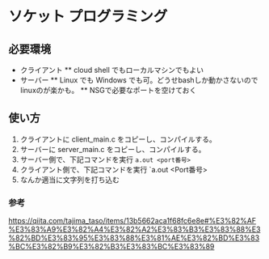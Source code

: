 # ソケット プログラミング

## 必要環境
* クライアント
** cloud shell でもローカルマシンでもよい
* サーバー
** Linux でも Windows でも可。どうせbashしか動かさないのでlinuxのが楽かも。
** NSGで必要なポートを空けておく

## 使い方
1. クライアントに client_main.c をコピーし、コンパイルする。
2. サーバーに server_main.c をコピーし、コンパイルする。
3. サーバー側で、下記コマンドを実行
  `a.out <port番号>`
4. クライアント側で、下記コマンドを実行
  `a.out <server ip> <Port番号>
5. なんか適当に文字列を打ち込む




### 参考
https://qiita.com/tajima_taso/items/13b5662aca1f68fc6e8e#%E3%82%AF%E3%83%A9%E3%82%A4%E3%82%A2%E3%83%B3%E3%83%88%E3%82%BD%E3%83%95%E3%83%88%E3%81%AE%E3%82%BD%E3%83%BC%E3%82%B9%E3%82%B3%E3%83%BC%E3%83%89
